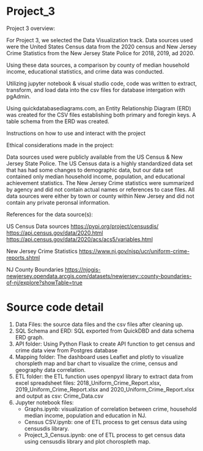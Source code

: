# Project_3

Project 3 overview:

For Project 3, we selected the Data Visualization track. Data sources used were the United States Census data from the 2020 census and New Jersey Crime Statistics from the New Jersey State Police for 2018, 2019, ad 2020. 

Using these data sources, a comparison by county of median household income, educational statistics, and crime data was conducted. 

Utilizing jupyter notebook & visual studio code, code was written to extract, transform, and load data into the csv files for database intergation with pgAdmin. 

Using quickdatabasediagrams.com, an Entity Relationship Diagram (ERD) was created for the CSV files establishing both primary and foregin keys. A table schema from the ERD was created.




Instructions on how to use and interact with the project




Ethical considerations made in the project:

Data sources used were publicly available from the US Census & New Jersey State Police. The US Census data is a highly standardized data set that has had some changes to demographic data, but our data set contained only median household income, population, and educational achievement statistics. The New Jersey Crime statistics were summarized by agency and did not contain actual names or references to case files. All data sources were either by town or county within New Jersey and did not contain any private peronsal information. 



References for the data source(s):

US Census Data sources
https://pypi.org/project/censusdis/
https://api.census.gov/data/2020.html
https://api.census.gov/data/2020/acs/acs5/variables.html

New Jersey Crime Statistics
https://www.nj.gov/njsp/ucr/uniform-crime-reports.shtml

NJ County Boundaries
https://njogis-newjersey.opendata.arcgis.com/datasets/newjersey::county-boundaries-of-nj/explore?showTable=true

# Source code detail
1. Data Files: the source data files and the csv files after cleaning up.
2. SQL Schema and ERD: SQL exported from QuickDBD and data schema ERD graph.
3. API folder: Using Python Flask to create API function to get census and crime data view from Postgres database
4. Mapping folder: The dashboard uses Leaflet and plotly to visualize chorspleth map and bar chart to visualize the crime, census and geography data correlation.
5. ETL folder: the ETL function uses openpyxl library to extract data from excel spreadsheet files: 2018_Uniform_Crime_Report.xlsx, 2019_Uniform_Crime_Report.xlsx and 2020_Uniform_Crime_Report.xlsx and output as csv: Crime_Data.csv
6. Jupyter notebook files:
     * Graphs.ipynb: visualization of correlation between crime, household median income, population and education in NJ.
     * Census CSV.ipynb: one of ETL process to get census data using censusdis library.
     * Project_3_Census.ipynb: one of ETL process to get census data using censusdis library and plot chorospleth map.

